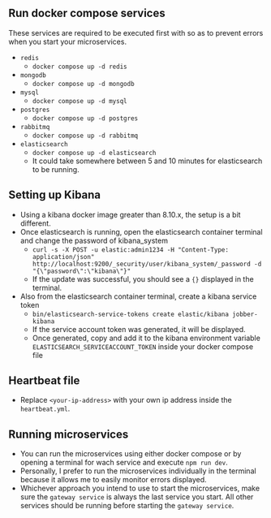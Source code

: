 ## Run docker compose services
These services are required to be executed first with so as to prevent errors when you start your microservices.

- `redis`
  - `docker compose up -d redis`
- `mongodb`
  - `docker compose up -d mongodb`
- `mysql`
  - `docker compose up -d mysql`
- `postgres`
  - `docker compose up -d postgres`
- `rabbitmq`
  - `docker compose up -d rabbitmq`
- `elasticsearch`
  - `docker compose up -d elasticsearch`
  - It could take somewhere between 5 and 10 minutes for elasticsearch to be running.

## Setting up Kibana

- Using a kibana docker image greater than 8.10.x, the setup is a bit different.
- Once elasticsearch is running, open the elasticsearch container terminal and change the password of kibana_system
  - `curl -s -X POST -u elastic:admin1234 -H "Content-Type: application/json" http://localhost:9200/_security/user/kibana_system/_password -d "{\"password\":\"kibana\"}"`
  - If the update was successful, you should see a `{}` displayed in the terminal.
- Also from the elasticsearch container terminal, create a kibana service token
  - `bin/elasticsearch-service-tokens create elastic/kibana jobber-kibana`
  - If the service account token was generated, it will be displayed.
  - Once generated, copy and add it to the kibana environment variable `ELASTICSEARCH_SERVICEACCOUNT_TOKEN` inside your docker compose file

## Heartbeat file

- Replace `<your-ip-address>` with your own ip address inside the `heartbeat.yml`.

## Running microservices

- You can run the microservices using either docker compose or by opening a terminal for wach service and execute `npm run dev`.
- Personally, I prefer to run the microservices individually in the terminal because it allows me to easily monitor errors displayed.
- Whichever approach you intend to use to start the microservices, make sure the `gateway service` is always the last service you start. All other services should be running before starting the `gateway service`.

<!-- ## Setting up Jenkins master and agent

- To see how to complete the setup, you can get the complete course on Udemy -->

